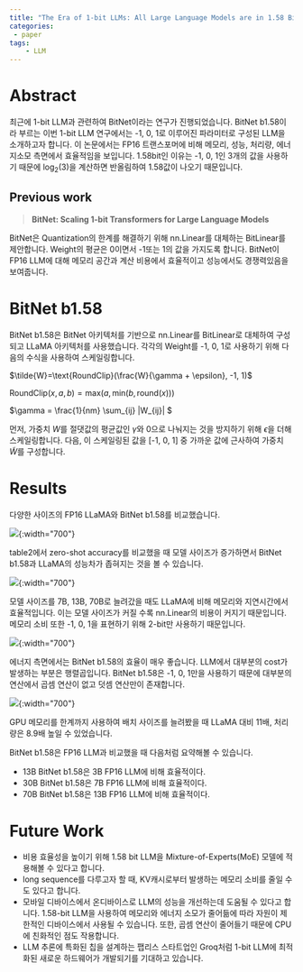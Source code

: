 ```yaml
---
title: "The Era of 1-bit LLMs: All Large Language Models are in 1.58 Bits"
categories:
 - paper
tags:
    - LLM
---
```

# Abstract

최근에 1-bit LLM과 관련하여 BitNet이라는 연구가 진행되었습니다. BitNet b1.58이라 부르는 이번 1-bit LLM 연구에서는 -1, 0, 1로 이루어진 파라미터로 구성된 LLM을 소개하고자 합니다. 이 논문에서는 FP16 트랜스포머에 비해 메모리, 성능, 처리량, 에너지소모 측면에서 효율적임을 보입니다. 1.58bit인 이유는 -1, 0, 1인 3개의 값을 사용하기 때문에 $\text{log}_2(3)$을 계산하면 반올림하여 1.58값이 나오기 때문입니다.

## Previous work

> **BitNet: Scaling 1-bit Transformers for Large Language Models**
> 

BitNet은 Quantization의 한계를 해결하기 위해 nn.Linear를 대체하는 BitLinear를 제안합니다. Weight의 평균은 0이면서 -1또는 1의 값을 가지도록 합니다. BitNet이 FP16 LLM에 대해 메모리 공간과 계산 비용에서 효율적이고 성능에서도 경쟁력있음을 보여줍니다.

# BitNet b1.58

BitNet b1.58은 BitNet 아키텍처를 기반으로 nn.Linear를 BitLinear로 대체하여 구성되고 LLaMA 아키텍처를 사용했습니다. 각각의 Weight를 -1, 0, 1로 사용하기 위해 다음의 수식을 사용하여 스케일링합니다.

$\tilde{W}=\text{RoundClip}(\frac{W}{\gamma + \epsilon}, -1, 1)$

$\text{RoundClip}(x,a,b)=\text{max}(a,\text{min}(b,\text{round}(x)))$

$\gamma = \frac{1}{nm} \sum_{ij} \|W_{ij}\| $

먼저, 가중치 $W$를 절댓값의 평균값인 $\gamma$와 0으로 나눠지는 것을 방지하기 위해 $\epsilon$을 더해 스케일링합니다. 다음, 이 스케일링된 값을 [-1, 0, 1] 중 가까운 값에 근사하여 가중치 $\tilde{W}$를 구성합니다.

# Results

다양한 사이즈의 FP16 LLaMA와 BitNet b1.58를 비교했습니다. 

![](https://onedrive.live.com/embed?resid=502FD124B305BA80%213288&authkey=%21ACu_kSHjXTtkViQ&width=1914&height=680){:width="700"}    

table2에서 zero-shot accuracy를 비교했을 때 모델 사이즈가 증가하면서 BitNet b1.58과 LLaMA의 성능차가 좁혀지는 것을 볼 수 있습니다.

![](https://onedrive.live.com/embed?resid=502FD124B305BA80%213285&authkey=%21APDWrDkb6lXYDkE&width=2066&height=690){:width="700"}    

모델 사이즈를 7B, 13B, 70B로 늘려갔을 때도 LLaMA에 비해 메모리와 지연시간에서 효율적입니다. 이는 모델 사이즈가 커질 수록 nn.Linear의 비용이 커지기 때문입니다. 메모리 소비 또한 -1, 0, 1을 표현하기 위해 2-bit만 사용하기 때문입니다.

![](https://onedrive.live.com/embed?resid=502FD124B305BA80%213284&authkey=%21ALEQbjZxe2-Pl4k&width=2078&height=900){:width="700"}    

에너지 측면에서는 BitNet b1.58의 효율이 매우 좋습니다. LLM에서 대부분의 cost가 발생하는 부분은 행렬곱입니다. BitNet b1.58은 -1, 0, 1만을 사용하기 때문에 대부분의 연산에서 곱셈 연산이 없고 덧셈 연산만이 존재합니다. 

![](https://onedrive.live.com/embed?resid=502FD124B305BA80%213289&authkey=%21AL_OagAfrRyeOTE&width=1702&height=268){:width="700"}    

GPU 메모리를 한계까지 사용하여 배치 사이즈를 늘려봤을 때 LLaMA 대비 11배, 처리량은 8.9배 높일 수 있었습니다.

BitNet b1.58은 FP16 LLM과 비교했을 때 다음처럼 요약해볼 수 있습니다.

- 13B BitNet b1.58은 3B FP16 LLM에 비해 효율적이다.
- 30B BitNet b1.58은 7B FP16 LLM에 비해 효율적이다.
- 70B BitNet b1.58은 13B FP16 LLM에 비해 효율적이다.

# Future Work

- 비용 효율성을 높이기 위해 1.58 bit LLM을 Mixture-of-Experts(MoE) 모델에 적용해볼 수 있다고 합니다.
- long sequence를 다루고자 할 때, KV캐시로부터 발생하는 메모리 소비를 줄일 수도 있다고 합니다.
- 모바일 디바이스에서 온디바이스로 LLM의 성능을 개선하는데 도움될 수 있다고 합니다. 1.58-bit LLM을 사용하여 메모리와 에너지 소모가 줄어듦에 따라 자원이 제한적인 디바이스에서 사용될 수 있습니다. 또한, 곱셈 연산이 줄어들기 때문에 CPU에 친화적인 점도 작용합니다.
- LLM 추론에 특화된 칩을 설계하는 팹리스 스타트업인 Groq처럼 1-bit LLM에 최적화된 새로운 하드웨어가 개발되기를 기대하고 있습니다.